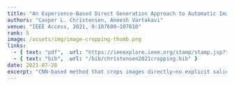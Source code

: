 ```yaml
---
title: "An Experience-Based Direct Generation Approach to Automatic Image Cropping"
authors: "Casper L. Christensen, Aneesh Vartakavi"
venue: "IEEE Access, 2021, 9:107600–107610"
rank: 5
image: /assets/img/image-cropping-thumb.png
links:
  - { text: "pdf",  url: "https://ieeexplore.ieee.org/stamp/stamp.jsp?tp=&arnumber=9502153" }
  - { text: "bib",  url: "/bib/christensen2021cropping.bib" }
date: 2021-07-28
excerpt: "CNN-based method that crops images directly—no explicit saliency modeling or candidate ranking—trained on editor-curated crops and producing boxes for multiple aspect ratios."
---
```

